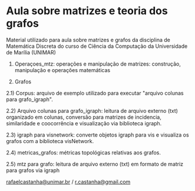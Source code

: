 # Aula sobre matrizes e teoria dos grafos

Material utilizado para aula sobre matrizes e grafos da disciplina de Matemática Discreta do curso de Ciência da Computação da Universidade de Marília (UNIMAR)

1) Operaçoes_mtz: operações e manipulação de matrizes: construção, manipulação e operações matemáticas

2) Grafos
   
2.1) Corpus: arquivo de exemplo utilizado para executar "arquivo colunas para grafo_igraph".

2.2) Arquivo colunas para grafo_igraph: leitura de arquivo externo (txt) organizado em colunas, conversão para matrizes de incidencia, similaridade e coocorrência e visualização via biblioteca igraph.

2.3) igraph para visnetwork: converte objetos igraph para vis e visualiza os grafos com a biblioteca visNetwork.

2.4) metricas_grafos: métricas topológicas relativas aos grafos.

2.5) mtz para grafo: leitura de arquivo externo (txt) em formato de matriz para grafos via igraph
      
rafaelcastanha@unimar.br / r.castanha@gmail.com
